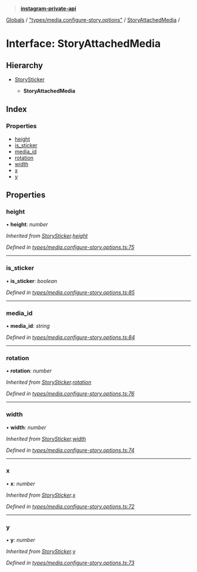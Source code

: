 > **[instagram-private-api](../README.md)**

[Globals](../README.md) / ["types/media.configure-story.options"](../modules/_types_media_configure_story_options_.md) / [StoryAttachedMedia](_types_media_configure_story_options_.storyattachedmedia.md) /

# Interface: StoryAttachedMedia

## Hierarchy

* [StorySticker](_types_media_configure_story_options_.storysticker.md)

  * **StoryAttachedMedia**

## Index

### Properties

* [height](_types_media_configure_story_options_.storyattachedmedia.md#height)
* [is_sticker](_types_media_configure_story_options_.storyattachedmedia.md#is_sticker)
* [media_id](_types_media_configure_story_options_.storyattachedmedia.md#media_id)
* [rotation](_types_media_configure_story_options_.storyattachedmedia.md#rotation)
* [width](_types_media_configure_story_options_.storyattachedmedia.md#width)
* [x](_types_media_configure_story_options_.storyattachedmedia.md#x)
* [y](_types_media_configure_story_options_.storyattachedmedia.md#y)

## Properties

###  height

• **height**: *number*

*Inherited from [StorySticker](_types_media_configure_story_options_.storysticker.md).[height](_types_media_configure_story_options_.storysticker.md#height)*

*Defined in [types/media.configure-story.options.ts:75](https://github.com/dilame/instagram-private-api/blob/3e16058/src/types/media.configure-story.options.ts#L75)*

___

###  is_sticker

• **is_sticker**: *boolean*

*Defined in [types/media.configure-story.options.ts:85](https://github.com/dilame/instagram-private-api/blob/3e16058/src/types/media.configure-story.options.ts#L85)*

___

###  media_id

• **media_id**: *string*

*Defined in [types/media.configure-story.options.ts:84](https://github.com/dilame/instagram-private-api/blob/3e16058/src/types/media.configure-story.options.ts#L84)*

___

###  rotation

• **rotation**: *number*

*Inherited from [StorySticker](_types_media_configure_story_options_.storysticker.md).[rotation](_types_media_configure_story_options_.storysticker.md#rotation)*

*Defined in [types/media.configure-story.options.ts:76](https://github.com/dilame/instagram-private-api/blob/3e16058/src/types/media.configure-story.options.ts#L76)*

___

###  width

• **width**: *number*

*Inherited from [StorySticker](_types_media_configure_story_options_.storysticker.md).[width](_types_media_configure_story_options_.storysticker.md#width)*

*Defined in [types/media.configure-story.options.ts:74](https://github.com/dilame/instagram-private-api/blob/3e16058/src/types/media.configure-story.options.ts#L74)*

___

###  x

• **x**: *number*

*Inherited from [StorySticker](_types_media_configure_story_options_.storysticker.md).[x](_types_media_configure_story_options_.storysticker.md#x)*

*Defined in [types/media.configure-story.options.ts:72](https://github.com/dilame/instagram-private-api/blob/3e16058/src/types/media.configure-story.options.ts#L72)*

___

###  y

• **y**: *number*

*Inherited from [StorySticker](_types_media_configure_story_options_.storysticker.md).[y](_types_media_configure_story_options_.storysticker.md#y)*

*Defined in [types/media.configure-story.options.ts:73](https://github.com/dilame/instagram-private-api/blob/3e16058/src/types/media.configure-story.options.ts#L73)*